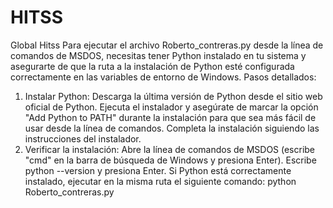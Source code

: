 # HITSS
Global Hitss
Para ejecutar el archivo Roberto_contreras.py desde la línea de comandos de MSDOS, necesitas tener Python instalado en tu sistema y asegurarte de que la ruta a la instalación de Python esté configurada correctamente en las variables de entorno de Windows. 
Pasos detallados:
1. Instalar Python:
Descarga la última versión de Python desde el sitio web oficial de Python. 
Ejecuta el instalador y asegúrate de marcar la opción "Add Python to PATH" durante la instalación para que sea más fácil de usar desde la línea de comandos. 
Completa la instalación siguiendo las instrucciones del instalador. 
2. Verificar la instalación:
Abre la línea de comandos de MSDOS (escribe "cmd" en la barra de búsqueda de Windows y presiona Enter). 
Escribe python --version y presiona Enter. Si Python está correctamente instalado, ejecutar en la misma ruta el siguiente comando:
python Roberto_contreras.py
